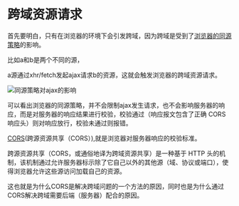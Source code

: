# 跨域资源请求

首先要明白，只有在浏览器的环境下会引发跨域，因为跨域是受到了[浏览器的同源策略](./01.同源策略.md)的影响。

比如a和b是两个不同的源，

a源通过xhr/fetch发起ajax请求b的资源，这就会触发浏览器的跨域资源请求。

![同源策略对ajax的影响](https://gitee.com/ye-yunwen/images/raw/master/同源策略对ajax的影响.png)

可以看出浏览器的同源策略，并不会限制ajax发生请求，也不会影响服务器的响应，而是对服务器的响应结果进行校验，校验通过（响应报文包含了正确 CORS 响应头）则对响应放行，校验未通过则报错。

[CORS]('https://developer.mozilla.org/zh-CN/docs/Web/HTTP/CORS#%E4%BB%80%E4%B9%88%E6%83%85%E5%86%B5%E4%B8%8B%E9%9C%80%E8%A6%81_cors%EF%BC%9F')(跨源资源共享（CORS）),就是浏览器对服务器响应的校验标准。


跨源资源共享（CORS，或通俗地译为跨域资源共享）是一种基于 HTTP 头的机制，该机制通过允许服务器标示除了它自己以外的其他源（域、协议或端口），使得浏览器允许这些源访问加载自己的资源。

这也就是为什么CORS是解决跨域问题的一个方法的原因，同时也是为什么通过CORS解决跨域需要后端（服务器）配合的原因。


